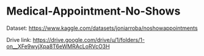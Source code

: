 # Medical-Appointment-No-Shows

Dataset: https://www.kaggle.com/datasets/joniarroba/noshowappointments

Drive link: https://drive.google.com/drive/u/1/folders/1-on__XFe9wyjXpa8T6eWMRAcLoRVcO3H
